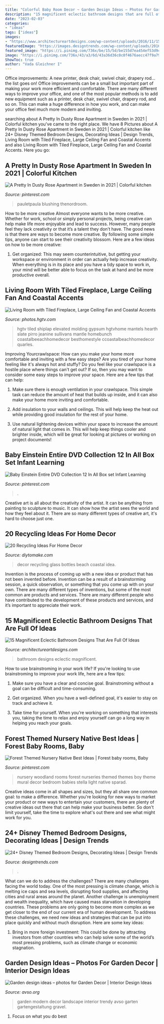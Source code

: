 ```yaml
---
title: "Colorful Baby Room Decor ~ Garden Design Ideas – Photos For Garden Decor"
description: "15 magnificent eclectic bathroom designs that are full of ideas"
date: "2023-02-03"
categories:
- "ideas"
tags: ["ideas"]
images:
- "https://www.architectureartdesigns.com/wp-content/uploads/2016/11/15-Magnificent-Eclectic-Bathroom-Designs-That-Are-Full-Of-Ideas-6-630x886.jpg"
featuredImage: "https://images.designtrends.com/wp-content/uploads/2016/03/22104328/Excellent-Disney-Themed-Bedroom.jpg"
featured_image: "https://i.pinimg.com/736x/be/15/5d/be155d7ea454ef53d9ce5e3f89583543.jpg"
image: "https://i.pinimg.com/736x/43/a3/6d/43a36d36c0c0f4676aecc47f9a792abe--einstein-dvd.jpg"
ShowToc: true
author: "Vada Gleichner I"
---
```



Office improvements: A new printer, desk chair, swivel chair, drapery rod... the list goes on!
Office improvements can be a small but important part of making your work more efficient and comfortable. There are many different ways to improve your office, and one of the most popular methods is to add new equipment such as a printer, desk chair, swivel chair, drapery rod, and so on. This can make a huge difference in how you work, and can make your office feel much more modern and inviting.

	

		
searching about A Pretty In Dusty Rose Apartment in Sweden in 2021 | Colorful kitchen you've came to the right place. We have 8 Pictures about A Pretty In Dusty Rose Apartment in Sweden in 2021 | Colorful kitchen like 24+ Disney Themed Bedroom Designs, Decorating Ideas | Design Trends, Living Room with Tiled Fireplace, Large Ceiling Fan and Coastal Accents and also Living Room with Tiled Fireplace, Large Ceiling Fan and Coastal Accents. Here you go:
		
    
## A Pretty In Dusty Rose Apartment In Sweden In 2021 | Colorful Kitchen

<img loading=lazy src="https://i.pinimg.com/736x/be/15/5d/be155d7ea454ef53d9ce5e3f89583543.jpg" onerror="this.onerror=null;this.src='https://tse1.mm.bing.net/th?id=OIP.HKtH3WtiIZqoM5Nc13r3VAHaJ3&amp;pid=15.1';" alt="A Pretty In Dusty Rose Apartment in Sweden in 2021 | Colorful kitchen">

_Source: pinterest.com_

>pauletpaula blushing thenordroom. 

	

How to be more creative
Almost everyone wants to be more creative. Whether for work, school or simply personal projects, being creative can help make life more enjoyable and lead to success. However, many people feel they lack creativity or that it’s a talent they don’t have. The good news is that there are ways to become more creative. By following some simple tips, anyone can start to see their creativity blossom.
Here are a few ideas on how to be more creative:

1) Get organized: This may seem counterintuitive, but getting your workspace or environment in order can actually help increase creativity. When everything is in its place and you have a tidy space to work in, your mind will be better able to focus on the task at hand and be more productive overall.

    
## Living Room With Tiled Fireplace, Large Ceiling Fan And Coastal Accents

<img loading=lazy src="https://hgtvhome.sndimg.com/content/dam/images/hgtv/fullset/2015/7/16/1/ink-Architecture-Interiors_Sullivans-Island-Beach-House_7.jpg.rend.hgtvcom.616.924.suffix/1437074461138.jpeg" onerror="this.onerror=null;this.src='https://tse2.mm.bing.net/th?id=OIP.1neCpG_d88sZpMi8eF1EYAHaLH&amp;pid=15.1';" alt="Living Room with Tiled Fireplace, Large Ceiling Fan and Coastal Accents">

_Source: photos.hgtv.com_

>hgtv tiled shiplap elevated molding gypsum hgtvhome mantels hearth slate pirro jeanine sullivans mantle homebunch coastalbeeachhomedecor besthomestyle ccoastalbeachhomedecor quarles. 

	

Improving Yourcrawlspace: How can you make your home more comfortable and inviting with a few easy steps?
Are you tired of your home feeling like it's always hot and stuffy? Do you feel like your crawlspace is a hostile place where things can't get out? If so, then you may want to consider some easy steps to improve your space. Here are a few tips that can help:
1. Make sure there is enough ventilation in your crawlspace. This simple task can reduce the amount of heat that builds up inside, and it can also make your home more inviting and comfortable.

2. Add insulation to your walls and ceilings. This will help keep the heat out while providing good insulation for the rest of your home.

3. Use natural lightening devices within your space to increase the amount of natural light that comes in. This will help keep things cooler and brighter inside, which will be great for looking at pictures or working on project documents!

    
## Baby Einstein Entire DVD Collection 12 In All Box Set Infant Learning

<img loading=lazy src="https://i.pinimg.com/736x/43/a3/6d/43a36d36c0c0f4676aecc47f9a792abe--einstein-dvd.jpg" onerror="this.onerror=null;this.src='https://tse2.mm.bing.net/th?id=OIP.kdNw3pe03AVNV-9SIYjDTAHaJ3&amp;pid=15.1';" alt="Baby Einstein Entire DVD Collection 12 In All Box set Infant Learning">

_Source: pinterest.com_

>. 

	

Creative art is all about the creativity of the artist. It can be anything from painting to sculpture to music. It can show how the artist sees the world and how they feel about it. There are so many different types of creative art, it's hard to choose just one.

    
## 20 Recycling Ideas For Home Decor

<img loading=lazy src="https://www.diytomake.com/wp-content/uploads/2016/03/glass-bottles-bottles-decor-ideas.jpg" onerror="this.onerror=null;this.src='https://tse3.mm.bing.net/th?id=OIP.aeawtpj3z1kYw3stuI-fhQHaJ3&amp;pid=15.1';" alt="20 Recycling Ideas For Home Decor">

_Source: diytomake.com_

>decor recycling glass bottles beach coastal idea. 

	

Invention is the process of coming up with a new idea or product that has not been invented before. Invention can be a result of a brainstorming session, a quick observation, or something that you come up with on your own. There are many different types of inventions, but some of the most common are products and services. There are many different people who have contributed to the development of these products and services, and it’s important to appreciate their work.

    
## 15 Magnificent Eclectic Bathroom Designs That Are Full Of Ideas

<img loading=lazy src="https://www.architectureartdesigns.com/wp-content/uploads/2016/11/15-Magnificent-Eclectic-Bathroom-Designs-That-Are-Full-Of-Ideas-6-630x886.jpg" onerror="this.onerror=null;this.src='https://tse3.mm.bing.net/th?id=OIP.gYICp1ww-8ykzW0XFe6MiQHaKa&amp;pid=15.1';" alt="15 Magnificent Eclectic Bathroom Designs That Are Full Of Ideas">

_Source: architectureartdesigns.com_

>bathroom designs eclectic magnificent. 

	

How to use brainstroming in your work life?
If you're looking to use brainstroming to improve your work life, here are a few tips:
1. Make sure you have a clear and concise goal. Brainstroming without a goal can be difficult and time-consuming.

2. Get organized. When you have a well-defined goal, it's easier to stay on track and achieve it.

3. Take time for yourself. When you're working on something that interests you, taking the time to relax and enjoy yourself can go a long way in helping you reach your goals.

    
## Forest Themed Nursery Native Best Ideas | Forest Baby Rooms, Baby

<img loading=lazy src="https://i.pinimg.com/736x/ab/ae/c2/abaec202596ad5a6e90111ab3c427ea5.jpg" onerror="this.onerror=null;this.src='https://tse1.mm.bing.net/th?id=OIP.W99FrTEKc7r_Yk3Url3dpgHaJ3&amp;pid=15.1';" alt="Forest Themed Nursery Native Best Ideas | Forest baby rooms, Baby">

_Source: pinterest.com_

>nursery woodland rooms forest nurseries themed themes boy theme mural decor bedroom babies stella light native sparad. 

	

Creative ideas come in all shapes and sizes, but they all share one common goal: to make a difference. Whether you're looking for new ways to market your product or new ways to entertain your customers, there are plenty of creative ideas out there that can help make your business better. So don't limit yourself, take the time to explore what's out there and see what might work for you.

    
## 24+ Disney Themed Bedroom Designs, Decorating Ideas | Design Trends

<img loading=lazy src="https://images.designtrends.com/wp-content/uploads/2016/03/22104328/Excellent-Disney-Themed-Bedroom.jpg" onerror="this.onerror=null;this.src='https://tse3.mm.bing.net/th?id=OIP.HC00GG2gR4zevBzqOTzfwAHaJ_&amp;pid=15.1';" alt="24+ Disney Themed Bedroom Designs, Decorating Ideas | Design Trends">

_Source: designtrends.com_

>. 

	

What can we do to address the challenges?
There are many challenges facing the world today. One of the most pressing is climate change, which is melting ice caps and sea levels, disrupting food supplies, and affecting cities and rural areas around the planet. Another challenge is unemployment and wealth inequality, which have caused mass starvation in developing countries. 
These problems are only going to become more complex as we get closer to the end of our current era of human development. To address these challenges, we need new ideas and strategies that can be put into place quickly and without much disruption. Here are some key ideas: 

1) Bring in more foreign investment: This could be done by attracting investors from other countries who can help solve some of the world’s most pressing problems, such as climate change or economic stagnation.

    
## Garden Design Ideas – Photos For Garden Decor | Interior Design Ideas

<img loading=lazy src="https://www.avso.org/wp-content/uploads/2014/11/garden-design-ideas-photos-for-garden-decor-1415699180.jpg" onerror="this.onerror=null;this.src='https://tse2.mm.bing.net/th?id=OIP.0lhPYSelw8ca63hxsNxl4AHaLG&amp;pid=15.1';" alt="Garden design ideas – photos for Garden Decor | Interior Design Ideas">

_Source: avso.org_

>garden modern decor landscape interior trendy avso garten gartengestaltung gravel. 

	

1. Focus on what you do best

